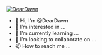 [![DearDawn](https://github-readme-stats.vercel.app/api?username=DearDawn)](https://github.com/anuraghazra/github-readme-stats)
- 👋 Hi, I’m @DearDawn
- 👀 I’m interested in ...
- 🌱 I’m currently learning ...
- 💞️ I’m looking to collaborate on ...
- 📫 How to reach me ...

<!---
DearDawn/DearDawn is a ✨ special ✨ repository because its `README.md` (this file) appears on your GitHub profile.
You can click the Preview link to take a look at your changes.
--->
